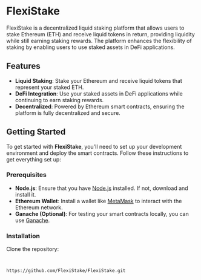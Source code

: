 # FlexiStake

FlexiStake is a decentralized liquid staking platform that allows users to stake Ethereum (ETH) and receive liquid tokens in return, providing liquidity while still earning staking rewards. The platform enhances the flexibility of staking by enabling users to use staked assets in DeFi applications.

## Features
- **Liquid Staking**: Stake your Ethereum and receive liquid tokens that represent your staked ETH.
- **DeFi Integration**: Use your staked assets in DeFi applications while continuing to earn staking rewards.
- **Decentralized**: Powered by Ethereum smart contracts, ensuring the platform is fully decentralized and secure.

## Getting Started

To get started with **FlexiStake**, you'll need to set up your development environment and deploy the smart contracts. Follow these instructions to get everything set up:

### Prerequisites

- **Node.js**: Ensure that you have [Node.js](https://nodejs.org/) installed. If not, download and install it.
- **Ethereum Wallet**: Install a wallet like [MetaMask](https://metamask.io/) to interact with the Ethereum network.
- **Ganache (Optional)**: For testing your smart contracts locally, you can use [Ganache](https://www.trufflesuite.com/ganache).

### Installation

Clone the repository:

```bash


https://github.com/FlexiStake/FlexiStake.git
